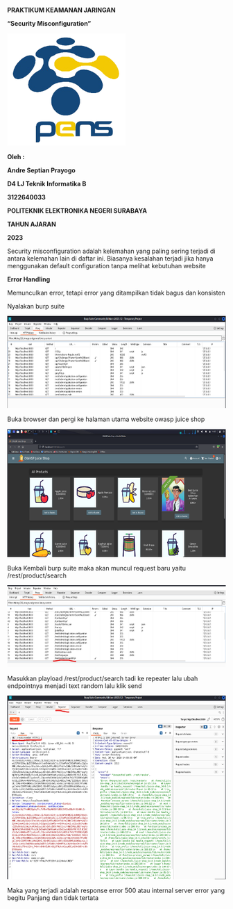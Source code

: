**PRAKTIKUM KEAMANAN JARINGAN**

**“Security Misconfiguration”**

<img src="./media/image1.png" style="width:2.83472in;height:2.69583in"
alt="Hasil gambar untuk logo pens png HD" />

**Oleh :**

**Andre Septian Prayogo**

**D4 LJ Teknik Informatika B**

**3122640033**

**POLITEKNIK ELEKTRONIKA NEGERI SURABAYA**

**TAHUN AJARAN**

**2023**

Security misconfiguration adalah kelemahan yang paling sering terjadi di
antara kelemahan lain di daftar ini. Biasanya kesalahan terjadi jika
hanya menggunakan default configuration tanpa melihat kebutuhan website

**Error Handling**

Memunculkan error, tetapi error yang ditampilkan tidak bagus dan
konsisten

Nyalakan burp suite

<img src="./media/image2.png"
style="width:6.26806in;height:2.20556in" />

Buka browser dan pergi ke halaman utama website owasp juice shop

<img src="./media/image3.png"
style="width:6.26806in;height:3.08125in" />

Buka Kembali burp suite maka akan muncul request baru yaitu
/rest/product/search

<img src="./media/image4.png"
style="width:6.26806in;height:1.96875in" />

Masukkan playload /rest/product/search tadi ke repeater lalu ubah
endpointnya menjadi text random lalu klik send

<img src="./media/image5.png"
style="width:6.26806in;height:4.40625in" />

Maka yang terjadi adalah response error 500 atau internal server error
yang begitu Panjang dan tidak tertata
